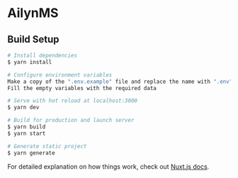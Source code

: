 # AilynMS

## Build Setup

```bash
# Install dependencies
$ yarn install

# Configure environment variables
Make a copy of the ".env.example" file and replace the name with ".env"
Fill the empty variables with the required data

# Serve with hot reload at localhost:3000
$ yarn dev

# Build for production and launch server
$ yarn build
$ yarn start

# Generate static project
$ yarn generate
```

For detailed explanation on how things work, check out [Nuxt.js docs](https://nuxtjs.org).
